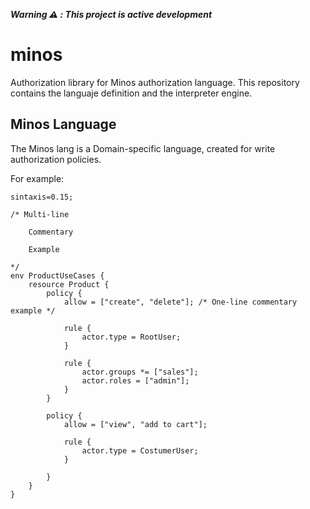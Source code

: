 ***Warning ⚠️ ️: This project is active development***

# minos

Authorization library for Minos authorization language. This repository contains the languaje definition
and the interpreter engine.

## Minos Language
The Minos lang is a Domain-specific language, created for write authorization policies.

For example:
```minos
sintaxis=0.15;

/* Multi-line

    Commentary

    Example

*/
env ProductUseCases {
    resource Product {
        policy {
            allow = ["create", "delete"]; /* One-line commentary example */

            rule {
                actor.type = RootUser;
            }

            rule {
                actor.groups *= ["sales"];
                actor.roles = ["admin"];
            }
        }

        policy {
            allow = ["view", "add to cart"];

            rule {
                actor.type = CostumerUser;
            }

        }
    }
}
```



